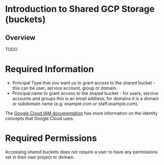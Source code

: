 # Introduction to Shared GCP Storage (buckets)

## Overview

TODO

# Required Information

- Principal Type that you want us to grant access to the shared bucket - this can be user, service account, group or domain.
- Principal name to grant access to the shared bucket - for users, service accounts and groups this is an email address, for domains it is a domain or subdomain name (e.g. example.com or staff.example.com).

The [Google Cloud IAM documentation](https://cloud.google.com/iam/docs/overview#concepts_related_identity) has more information on the identity concepts that Google Cloud uses.

# Required Permissions

Accessing shared buckets does not require a user to have any permissions set in their own project or domain.
